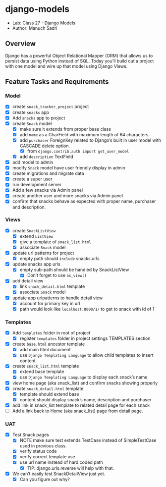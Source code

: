 # django-models

- Lab: Class 27 - Django Models
- Author: Manuch Sadri

## Overview

Django has a powerful Object Relational Mapper (ORM) that allows us to persist data using Python instead of SQL. Today you’ll build out a project with one model and wire up that model using Django Views.

## Feature Tasks and Requirements

### Model

- [X] create `snack_tracker_project` project
- [X] create `snacks` app
- [X] Add `snacks` app to project
- [X] create `Snack` model
  - [X] make sure it extends from proper base class
  - [X] add `name` as a CharField with maximum length of 64 characters.
  - [X] add `purchaser` ForeignKey related to Django’s built in user model with CASCADE delete option.
    - [X] from `django.contrib.auth import get_user_model`
  - [X] add `description` TextField
- [X] add model to admin
- [X] modify `Snack` model have user friendly display in admin
- [X] create migrations and migrate data
- [X] create a super user
- [X] run development server
- [X] Add a few snacks via Admin panel
- [X] create another user and more snacks via Admin panel
- [X] confirm that snacks behave as expected with proper name, purchaser and description.

### Views

- [X] create `SnackListView`
  - [X] extend `ListView`
  - [X] give a template of `snack_list.html`
  - [X] associate `Snack` model
- [X] update url patterns for project
  - [X] empty path should `include` snacks.urls
- [X] update snacks app urls
  - [X] empty sub-path should be handled by SnackListView
    - [X] Don’t forget to use `as_view()`
- [X] add detail view
  - [X] link `snack_detail.html` template
  - [X] associate `Snack` model
- [X] update app urlpatterns to handle detail view
  - [X] account for primary key in url
  - [X] path would look like `localhost:8000/1/` to get to snack with id of 1

### Templates

- [X] Add `templates` folder in root of project
  - [X] register `templates` folder in project settings TEMPLATES section
- [X] create `base.html` ancestor template
  - [X] add main html document
  - [X] use `Django Templating Language` to allow child templates to insert content
- [X] create `snack_list.html` template
  - [X] extend base template
  - [X] use `Django Templating Language` to display each snack’s name
- [X] view home page (aka snack_list) and confirm snacks showing properly
- [X] create `snack_detail.html` template
  - [X] template should extend base
  - [X] content should display snack’s name, description and purchaser
- [X] add link in snack_list template to related detail page for each snack
- [ ] Add a link back to Home (aka snack_list) page from detail page.

### UAT

- [X] Test Snack pages
  - [X] NOTE make sure test extends TestCase instead of SimpleTestCase used in previous class.
  - [X] verify status code
  - [X] verify correct template use
  - [X] use url name instead of hard coded path
    - [X] TIP: django.urls.reverse will help with that.
- [X] We can’t easily test SnackDetailView just yet.
  - [X] Can you figure out why?

